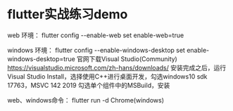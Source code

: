 # flutter实战练习demo

web 环境：
    flutter config --enable-web
    set enable-web=true

windows 环境：
    flutter config --enable-windows-desktop
    set enable-windows-desktop=true
    官网下载Visual Studio(Community)  https://visualstudio.microsoft.com/zh-hans/downloads/
    安装完成之后，运行Visual Studio Install，选择使用C++进行桌面开发，勾选windows10 sdk 17763，MSVC 142 2019
    勾选单个组件中的MSBuild，安装

web、windows命令： flutter run -d Chrome(windows)
